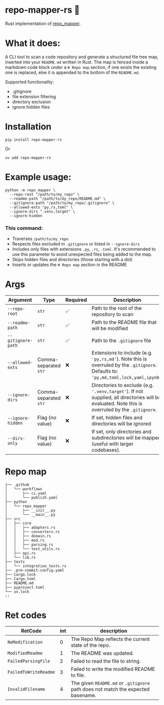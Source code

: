 # repo-mapper-rs 🦀
Rust implementation of [repo_mapper](https://github.com/second-ed/repo_mapper).

# What it does:
A CLI tool to scan a code repository and generate a structured file tree map, inserted into your `README.md` written in Rust.
The map is fenced inside a markdown code block under a `# Repo map` section, if one exists the existing one is replaced, else it is appended to the bottom of the `README.md`.

Supported functionality:
- .gitignore
- file extension filtering
- directory exclusion
- ignore hidden files

# Installation
```shell
pip install repo-mapper-rs
```
Or
```shell
uv add repo-mapper-rs
```

# Example usage:
```shell
python -m repo_mapper \
  --repo-root "/path/to/my_repo" \
  --readme-path "/path/to/my_repo/README.md" \
  --gitignore-path "/path/to/my_repo/.gitignore" \
  --allowed-exts "py,rs,toml" \
  --ignore-dirs ".venv,target" \
  --ignore-hidden
```
### This command:

- Traverses `/path/to/my_repo`
- Respects files excluded in `.gitignore` or listed in `--ignore-dirs`
- Includes only files with extensions `.py`, `.rs`, `.toml`. It's recommended to use this parameter to avoid unexpected files being added to the map.
- Skips hidden files and directories (those starting with a dot)
- Inserts or updates the `# Repo map` section in the README

# Args
| Argument           | Type                  | Required | Description                                          |
| ------------------ | --------------------- | -------- | ---------------------------------------------------- |
| `--repo-root`      | `str`                 | ✅    | Path to the root of the repository to scan           |
| `--readme-path`    | `str`                 | ✅    | Path to the README file that will be modified        |
| `--gitignore-path` | `str`                 | ✅    | Path to the `.gitignore` file                        |
| `--allowed-exts`   | Comma-separated `str` | ❌    | Extensions to include (e.g. `'py,rs,md'`). Note this is overruled by the `.gitignore`. Defaults to: `'py,md,toml,lock,yaml,ipynb'`.             |
| `--ignore-dirs`    | Comma-separated `str` | ❌    | Directories to exclude (e.g. `'.venv,target'`). If not supplied, all directories will be evaluated. Note this is overruled by the `.gitignore`.          |
| `--ignore-hidden`  | Flag (no value)       | ❌     | If set, hidden files and directories will be ignored |
| `--dirs-only`  | Flag (no value)       | ❌     | If set, only directories and subdirectories will be mapped (useful with larger codebases). |

# Repo map
```
├── .github
│   └── workflows
│       ├── ci.yaml
│       └── publish.yaml
├── python
│   └── repo_mapper
│       ├── __init__.py
│       └── __main__.py
├── src
│   ├── core
│   │   ├── adapters.rs
│   │   ├── converters.rs
│   │   ├── domain.rs
│   │   ├── mod.rs
│   │   ├── parsing.rs
│   │   └── test_utils.rs
│   ├── api.rs
│   └── lib.rs
├── tests
│   └── integration_tests.rs
├── .pre-commit-config.yaml
├── Cargo.lock
├── Cargo.toml
├── README.md
├── pyproject.toml
└── uv.lock
::
```

# Ret codes
| RetCode               | int | description           |
| ----------------------| --- | --------------------- |
| `NoModification`      | 0   | The Repo Map reflects the current state of the repo. |
| `ModifiedReadme`      | 1   | The README was updated. |
| `FailedParsingFile`   | 2   | Failed to read the file to string. |
| `FailedToWriteReadme` | 3   | Failed to write the modified README to file. |
| `InvalidFilename`     | 4   | The given `README.md` or `.gitignore` path does not match the expected basename. |
